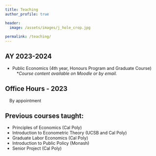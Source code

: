 ```yaml
---
title: Teaching
author_profile: true

header:
  image: /assets/images/j_hole_crop.jpg
  
permalink: /teaching/
---
```


## AY 2023-2024
- Public Economics (4th year, Honours Program and Graduate Course)\
&emsp;**Course content available on Moodle or by email.*

## Office Hours - 2023

&emsp;By appointment

## Previous courses taught:

- Principles of Economics (Cal Poly)
- Introduction to Econometric Theory (UCSB and Cal Poly)
- Graduate Labor Economics (Cal Poly)
- Introduction to Public Policy (Monash)
- Senior Project (Cal Poly)

